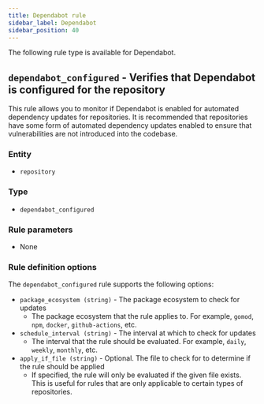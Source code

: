 ```yaml
---
title: Dependabot rule
sidebar_label: Dependabot
sidebar_position: 40
---
```


The following rule type is available for Dependabot.

## `dependabot_configured` - Verifies that Dependabot is configured for the repository

This rule allows you to monitor if Dependabot is enabled for automated
dependency updates for repositories. It is recommended that repositories have
some form of automated dependency updates enabled to ensure that vulnerabilities
are not introduced into the codebase.

### Entity

- `repository`

### Type

- `dependabot_configured`

### Rule parameters

- None

### Rule definition options

The `dependabot_configured` rule supports the following options:

- `package_ecosystem (string)` - The package ecosystem to check for updates
  - The package ecosystem that the rule applies to. For example, `gomod`, `npm`,
    `docker`, `github-actions`, etc.
- `schedule_interval (string)` - The interval at which to check for updates
  - The interval that the rule should be evaluated. For example, `daily`,
    `weekly`, `monthly`, etc.
- `apply_if_file (string)` - Optional. The file to check for to determine if the
  rule should be applied
  - If specified, the rule will only be evaluated if the given file exists. This
    is useful for rules that are only applicable to certain types of
    repositories.
